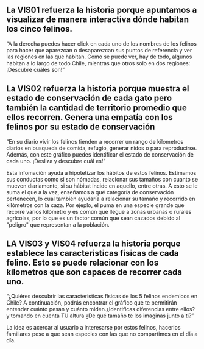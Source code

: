 ## La VIS01 refuerza la historia porque apuntamos a visualizar de manera interactiva dónde habitan los cinco felinos. 
“A la derecha puedes hacer click en cada uno de los nombres de los felinos para hacer que aparezcan o desaparezcan sus puntos de referencia y ver las regiones en las que habitan. Como se puede ver, hay de todo, algunos habitan a lo largo de todo Chile, mientras que otros solo en dos regiones: ¡Descubre cuáles son!”

## La VIS02 refuerza la historia porque muestra el estado de conservación de cada gato pero también la cantidad de territorio promedio que ellos recorren. Genera una empatía con los felinos por su estado de conservación 
“En su diario vivir los felinos tienden a recorrer un rango de kilometros diarios en busqueda de comida, refugio, generar nidos o para reproducirse. Además, con este gráfico puedes identificar el estado de conservación de cada uno. ¡Desliza y descubre cuál es!”
 
Esta infomación ayuda a hipotetizar los hábitos de estos felinos. Estimamos sus conductas como si son nómadas, relacionar sus tamaños con cuanto se mueven diariamente, si su hábitat incide en aquello, entre otras. 
A esto se le suma el que a la vez, enseñamos a qué categoría de conservación pertenecen, lo cual también ayudaría a relacionar su tamaño y recorrido en kilómetros con la caza. Por ejeplo, el puma en una especie grande que recorre varios kilómetro y es común que llegue a zonas urbanas o rurales agrícolas, por lo que es un factor común que sean cazados debido al "peligro" que representan a la población.  
 

## LA VIS03 y VIS04 refuerza la historia porque establece las caracteristicas fisicas de cada felino. Esto se puede relacionar con los kilometros que son capaces de recorrer cada uno. 

“¿Quiéres descubrir las caracteristicas físicas de los 5 felinos endemicos en Chile? A continuación, podrás encontrar el gráfico que te permitirán entender cuánto pesan y cuánto miden.¿Identificas diferencias entre ellos? y tomando en cuenta TU altura ¿De qué tamaño te los imaginas junto a ti?”

La idea es acercar al usuario a interesarse por estos felinos, hacerlos familiares pese a que sean especies con las que no compartimos en el día a día. 
